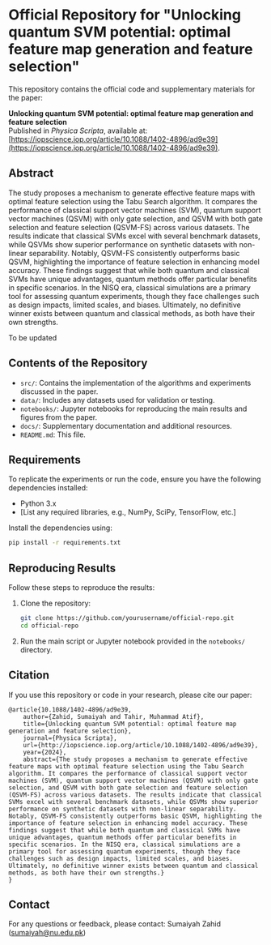 # Official Repository for "Unlocking quantum SVM potential: optimal feature map generation and feature selection"

This repository contains the official code and supplementary materials for the paper:

**Unlocking quantum SVM potential: optimal feature map generation and feature selection**  
Published in *Physica Scripta*, available at: [https://iopscience.iop.org/article/10.1088/1402-4896/ad9e39](https://iopscience.iop.org/article/10.1088/1402-4896/ad9e39).

## Abstract
The study proposes a mechanism to generate effective feature maps with optimal feature selection using the Tabu Search algorithm. It compares the performance of classical support vector machines (SVM), quantum support vector machines (QSVM) with only gate selection, and QSVM with both gate selection and feature selection (QSVM-FS) across various datasets. The results indicate that classical SVMs excel with several benchmark datasets, while QSVMs show superior performance on synthetic datasets with non-linear separability. Notably, QSVM-FS consistently outperforms basic QSVM, highlighting the importance of feature selection in enhancing model accuracy. These findings suggest that while both quantum and classical SVMs have unique advantages, quantum methods offer particular benefits in specific scenarios. In the NISQ era, classical simulations are a primary tool for assessing quantum experiments, though they face challenges such as design impacts, limited scales, and biases. Ultimately, no definitive winner exists between quantum and classical methods, as both have their own strengths.


To be updated
## Contents of the Repository
- `src/`: Contains the implementation of the algorithms and experiments discussed in the paper.
- `data/`: Includes any datasets used for validation or testing.
- `notebooks/`: Jupyter notebooks for reproducing the main results and figures from the paper.
- `docs/`: Supplementary documentation and additional resources.
- `README.md`: This file.

## Requirements
To replicate the experiments or run the code, ensure you have the following dependencies installed:
- Python 3.x
- [List any required libraries, e.g., NumPy, SciPy, TensorFlow, etc.]

Install the dependencies using:
```bash
pip install -r requirements.txt
```

## Reproducing Results
Follow these steps to reproduce the results:
1. Clone the repository:
   ```bash
   git clone https://github.com/yourusername/official-repo.git
   cd official-repo
   ```
2. Run the main script or Jupyter notebook provided in the `notebooks/` directory.

## Citation
If you use this repository or code in your research, please cite our paper:

```
@article{10.1088/1402-4896/ad9e39,
	author={Zahid, Sumaiyah and Tahir, Muhammad Atif},
	title={Unlocking quantum SVM potential: optimal feature map generation and feature selection},
	journal={Physica Scripta},
	url={http://iopscience.iop.org/article/10.1088/1402-4896/ad9e39},
	year={2024},
	abstract={The study proposes a mechanism to generate effective feature maps with optimal feature selection using the Tabu Search algorithm. It compares the performance of classical support vector machines (SVM), quantum support vector machines (QSVM) with only gate selection, and QSVM with both gate selection and feature selection (QSVM-FS) across various datasets. The results indicate that classical SVMs excel with several benchmark datasets, while QSVMs show superior performance on synthetic datasets with non-linear separability. Notably, QSVM-FS consistently outperforms basic QSVM, highlighting the importance of feature selection in enhancing model accuracy. These findings suggest that while both quantum and classical SVMs have unique advantages, quantum methods offer particular benefits in specific scenarios. In the NISQ era, classical simulations are a primary tool for assessing quantum experiments, though they face challenges such as design impacts, limited scales, and biases. Ultimately, no definitive winner exists between quantum and classical methods, as both have their own strengths.}
}
```


## Contact
For any questions or feedback, please contact:
Sumaiyah Zahid (sumaiyah@nu.edu.pk)
